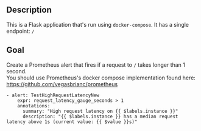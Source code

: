 ## Description

This is a Flask application that's run using `docker-compose`.  It has a single endpoint: `/`

## Goal
Create a Prometheus alert that fires if a request to `/` takes longer than 1 second.  
You should use Prometheus's docker compose implementation found here: https://github.com/vegasbrianc/prometheus 

```
- alert: TestHighRequestLatencyNew
    expr: request_latency_gauge_seconds > 1
    annotations:
      summary: "High request latency on {{ $labels.instance }}"
      description: "{{ $labels.instance }} has a median request latency above 1s (current value: {{ $value }}s)"
```

